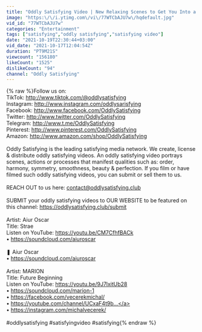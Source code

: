 ```yaml
---
title: "Oddly Satisfying Video | New Relaxing Scenes to Get You Into a Better Mood"
image: "https:\/\/i.ytimg.com\/vi\/77WTCbAJU7w\/hqdefault.jpg"
vid_id: "77WTCbAJU7w"
categories: "Entertainment"
tags: ["satisfying","oddly satisfying","satisfying video"]
date: "2021-10-19T22:30:44+03:00"
vid_date: "2021-10-17T12:04:54Z"
duration: "PT9M21S"
viewcount: "156180"
likeCount: "1525"
dislikeCount: "94"
channel: "Oddly Satisfying"
---
```

{% raw %}Follow us on:<br />TikTok: <a rel="nofollow" target="blank" href="http://www.tiktok.com/@oddlysatisfying">http://www.tiktok.com/@oddlysatisfying</a><br />Instagram: <a rel="nofollow" target="blank" href="http://www.instagram.com/oddlysarisfying">http://www.instagram.com/oddlysarisfying</a><br />Facebook: <a rel="nofollow" target="blank" href="http://www.facebook.com/OddlySatisfying">http://www.facebook.com/OddlySatisfying</a><br />Twitter: <a rel="nofollow" target="blank" href="http://www.twitter.com/OddlySatisfying">http://www.twitter.com/OddlySatisfying</a><br />Telegram: <a rel="nofollow" target="blank" href="http://www.t.me/OddlySatisfying">http://www.t.me/OddlySatisfying</a><br />Pinterest: <a rel="nofollow" target="blank" href="http://www.pinterest.com/OddlySatisfying">http://www.pinterest.com/OddlySatisfying</a><br />Amazon: <a rel="nofollow" target="blank" href="http://www.amazon.com/shop/OddlySatisfying">http://www.amazon.com/shop/OddlySatisfying</a><br /><br />Oddly Satisfying is the leading satisfying media network. We create, license &amp; distribute oddly satisfying videos. An oddly satisfying video portrays scenes, actions or processes that manifest qualities such as: order, harmony, symmetry, smoothness, beauty &amp; perfection. If you film or have filmed such oddly satisfying videos, you can submit or sell them to us.<br /><br />REACH OUT to us here: contact@oddlysatisfying.club<br /><br />SUBMIT your oddly satisfying videos to OUR WEBSITE to be featured on this channel: <a rel="nofollow" target="blank" href="https://oddlysatisfying.club/submit">https://oddlysatisfying.club/submit</a><br /><br />Artist: Aiur Oscar<br />Title: Strae<br />Listen on YouTube: <a rel="nofollow" target="blank" href="https://youtu.be/CM7CfhfBACk">https://youtu.be/CM7CfhfBACk</a><br />• <a rel="nofollow" target="blank" href="https://soundcloud.com/aiuroscar">https://soundcloud.com/aiuroscar</a><br /><br />❚ Aiur Oscar<br />• <a rel="nofollow" target="blank" href="https://soundcloud.com/aiuroscar">https://soundcloud.com/aiuroscar</a><br /><br />Artist: MARION<br />Title: Future Beginning<br />Listen on YouTube: <a rel="nofollow" target="blank" href="https://youtu.be/9J7lxitUb28">https://youtu.be/9J7lxitUb28</a><br />• <a rel="nofollow" target="blank" href="https://soundcloud.com/marion-1">https://soundcloud.com/marion-1</a><br />• <a rel="nofollow" target="blank" href="https://facebook.com/vecerekmichal/">https://facebook.com/vecerekmichal/</a><br />• <a rel="nofollow" target="blank" href="https://youtube.com/channel/UCxaF4t9b...">https://youtube.com/channel/UCxaF4t9b...</a><br />• <a rel="nofollow" target="blank" href="https://instagram.com/michalvecerek/">https://instagram.com/michalvecerek/</a><br /><br />#oddlysatisfying #satisfyingvideo #satisfying{% endraw %}
